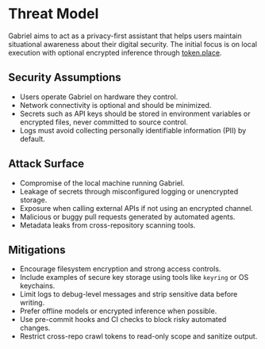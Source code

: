 # Threat Model

Gabriel aims to act as a privacy-first assistant that helps users maintain situational awareness about their digital security. The initial focus is on local execution with optional encrypted inference through [token.place](https://github.com/futuroptimist/token.place).

## Security Assumptions

- Users operate Gabriel on hardware they control.
- Network connectivity is optional and should be minimized.
- Secrets such as API keys should be stored in environment variables or encrypted files, never committed to source control.
- Logs must avoid collecting personally identifiable information (PII) by default.

## Attack Surface

- Compromise of the local machine running Gabriel.
- Leakage of secrets through misconfigured logging or unencrypted storage.
- Exposure when calling external APIs if not using an encrypted channel.
- Malicious or buggy pull requests generated by automated agents.
- Metadata leaks from cross-repository scanning tools.

## Mitigations

- Encourage filesystem encryption and strong access controls.
- Include examples of secure key storage using tools like `keyring` or OS keychains.
- Limit logs to debug-level messages and strip sensitive data before writing.
- Prefer offline models or encrypted inference when possible.
- Use pre-commit hooks and CI checks to block risky automated changes.
- Restrict cross-repo crawl tokens to read-only scope and sanitize output.
